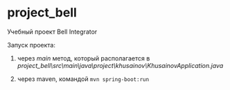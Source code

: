 # project_bell
Учебный проект Bell Integrator

Запуск проекта: 

1. через _main_ метод, который располагается в
    _project_bell\src\main\java\project\khusainov\KhusainovApplication.java_

2. через maven, командой 
    `mvn spring-boot:run`
